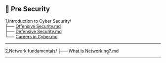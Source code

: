 ## 🔴 Pre Security

1,Introduction to Cyber Security/  
├── [Offensive Security.md](https://github.com/nihanth6721/TryHackme_blogs/blob/main/Pre%20Security/Offensive%20Security.md)  
├── [Defensive Security.md](https://github.com/nihanth6721/TryHackme_blogs/blob/main/Pre%20Security/defensive%20Security.md)  
└── [Careers in Cyber.md](https://github.com/nihanth6721/TryHackme_blogs/blob/main/Pre%20Security/Careers%20in%20Cyber.md)

-----------
2,Network fundamentals/
├── [What is Networking?.md](https://github.com/nihanth6721/TryHackme_blogs/blob/main/Pre%20Security/what%20is%20nerworking%3F.md)

---

